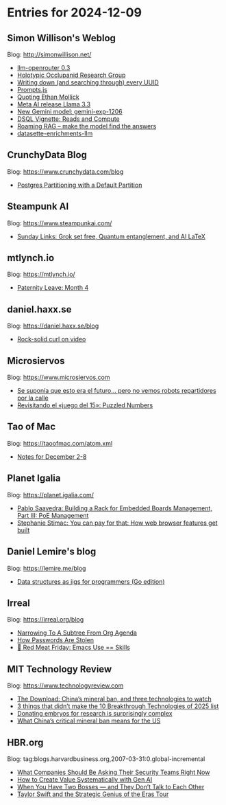 # Entries for 2024-12-09
## Simon Willison's Weblog 
Blog: http://simonwillison.net/ 

- [llm-openrouter 0.3](https://simonwillison.net/2024/Dec/8/llm-openrouter-03/#atom-everything)
- [Holotypic Occlupanid Research Group](https://simonwillison.net/2024/Dec/8/holotypic-occlupanid-research-group/#atom-everything)
- [Writing down (and searching through) every UUID](https://simonwillison.net/2024/Dec/7/every-uuid/#atom-everything)
- [Prompts.js](https://simonwillison.net/2024/Dec/7/prompts-js/#atom-everything)
- [Quoting Ethan Mollick](https://simonwillison.net/2024/Dec/7/ethan-mollick/#atom-everything)
- [Meta AI release Llama 3.3](https://simonwillison.net/2024/Dec/6/llama-33/#atom-everything)
- [New Gemini model: gemini-exp-1206](https://simonwillison.net/2024/Dec/6/gemini-exp-1206/#atom-everything)
- [DSQL Vignette: Reads and Compute](https://simonwillison.net/2024/Dec/6/dsql-vignette-reads-and-compute/#atom-everything)
- [Roaming RAG – make the model find the answers](https://simonwillison.net/2024/Dec/6/roaming-rag/#atom-everything)
- [datasette-enrichments-llm](https://simonwillison.net/2024/Dec/5/datasette-enrichments-llm/#atom-everything)
## CrunchyData Blog 
Blog: https://www.crunchydata.com/blog 

- [ Postgres Partitioning with a Default Partition ](https://www.crunchydata.com/blog/postgres-partitioning-with-a-default-partition)
## Steampunk AI 
Blog: https://www.steampunkai.com/ 

- [Sunday Links: Grok set free, Quantum entanglement, and AI LaTeX](https://www.steampunkai.com/sunday-links-grok-set-free-quantum-entanglement-and-ai-latex/)
## mtlynch.io 
Blog: https://mtlynch.io/ 

- [Paternity Leave: Month 4](https://mtlynch.io/retrospectives/2024/12/)
## daniel.haxx.se 
Blog: https://daniel.haxx.se/blog 

- [Rock-solid curl on video](https://daniel.haxx.se/blog/2024/12/06/rock-solid-curl-on-video/)
## Microsiervos 
Blog: https://www.microsiervos.com 

- [Se suponía que esto era el futuro… pero no vemos robots repartidores por la calle](https://www.microsiervos.com/archivo/general/cruce-cables-14-robots-repartidores-calle.html)
- [Revisitando el «juego del 15»: Puzzled Numbers](https://www.microsiervos.com/archivo/juegos-y-diversion/revisitando-juego-15-puzzled-numbers.html)
## Tao of Mac 
Blog: https://taoofmac.com/atom.xml 

- [Notes for December 2-8](https://taoofmac.com/space/notes/2024/12/08/1735)
## Planet Igalia 
Blog: https://planet.igalia.com/ 

- [Pablo Saavedra: Building a Rack for Embedded Boards Management, Part III: PoE Management](Invalid)
- [Stephanie Stimac: You can pay for that: How web browser features get built](https://blog.stephaniestimac.com/posts/2024/12/how-browser-features-are-built/)
## Daniel Lemire's blog 
Blog: https://lemire.me/blog 

- [Data structures as jigs for programmers (Go edition)](https://lemire.me/blog/2024/12/08/data-structures-as-jigs-for-programmers-go-edition/)
## Irreal 
Blog: https://irreal.org/blog 

- [Narrowing To A Subtree From Org Agenda](https://irreal.org/blog/?p=12629)
- [How Passwords Are Stolen](https://irreal.org/blog/?p=12627)
- [🥩 Red Meat Friday: Emacs Use == Skills](https://irreal.org/blog/?p=12624)
## MIT Technology Review 
Blog: https://www.technologyreview.com 

- [The Download: China’s mineral ban, and three technologies to watch](https://www.technologyreview.com/2024/12/06/1108059/the-download-chinas-mineral-ban-and-three-technologies-to-watch/)
- [3 things that didn’t make the 10 Breakthrough Technologies of 2025 list](https://www.technologyreview.com/2024/12/06/1107946/emerging-technologies-list-2025-10-breakthrough-technologies/)
- [Donating embryos for research is surprisingly complex](https://www.technologyreview.com/2024/12/06/1107972/donating-embryos-research-complex/)
- [What China’s critical mineral ban means for the US](https://www.technologyreview.com/2024/12/06/1108020/what-chinas-critical-mineral-ban-means-for-the-us/)
## HBR.org 
Blog: tag:blogs.harvardbusiness.org,2007-03-31:0.global-incremental 

- [What Companies Should Be Asking Their Security Teams Right Now](https://hbr.org/2024/12/what-companies-should-be-asking-their-security-teams-right-now)
- [How to Create Value Systematically with Gen AI](https://hbr.org/2024/12/how-to-create-value-systematically-with-gen-ai)
- [When You Have Two Bosses — and They Don’t Talk to Each Other](https://hbr.org/2024/12/when-you-have-two-bosses-and-they-dont-talk-to-each-other)
- [Taylor Swift and the Strategic Genius of the Eras Tour](https://hbr.org/2024/12/taylor-swift-and-the-strategic-genius-of-the-eras-tour)